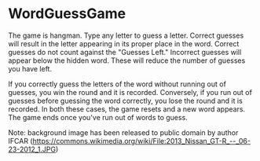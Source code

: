 # WordGuessGame
The game is hangman. Type any letter to guess a letter. Correct guesses will result in the letter appearing in its proper place in the word. Correct guesses do not count against the "Guesses Left." Incorrect guesses will appear below the hidden word. These will reduce the number of guesses you have left.

If you correctly guess the letters of the word without running out of guesses, you win the round and it is recorded. Conversely, if you run out of guesses before guessing the word correctly, you lose the round and it is recorded. In both these cases, the game resets and a new word appears. The game ends once you've run out of words to guess.

Note: background image has been released to public domain by author IFCAR (https://commons.wikimedia.org/wiki/File:2013_Nissan_GT-R_--_06-23-2012_1.JPG)

